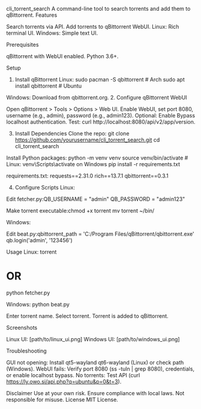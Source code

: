 cli_torrent_search
A command-line tool to search torrents and add them to qBittorrent.
Features

Search torrents via API.
Add torrents to qBittorrent WebUI.
Linux: Rich terminal UI.
Windows: Simple text UI.

Prerequisites

qBittorrent with WebUI enabled.
Python 3.6+.

Setup
1. Install qBittorrent
Linux:
sudo pacman -S qbittorrent  # Arch
sudo apt install qbittorrent  # Ubuntu

Windows: Download from qbittorrent.org.
2. Configure qBittorrent WebUI

Open qBittorrent > Tools > Options > Web UI.
Enable WebUI, set port 8080, username (e.g., admin), password (e.g., admin123).
Optional: Enable Bypass localhost authentication.
Test: curl http://localhost:8080/api/v2/app/version.

3. Install Dependencies
Clone the repo:
git clone https://github.com/yourusername/cli_torrent_search.git
cd cli_torrent_search

Install Python packages:
python -m venv venv
source venv/bin/activate  # Linux: venv\Scripts\activate on Windows
pip install -r requirements.txt

requirements.txt:
requests==2.31.0
rich==13.7.1
qbittorrent==0.3.1

4. Configure Scripts
Linux:

Edit fetcher.py:QB_USERNAME = "admin"
QB_PASSWORD = "admin123"


Make torrent executable:chmod +x torrent
mv torrent ~/bin/



Windows:

Edit beat.py:qbittorrent_path = 'C:/Program Files/qBittorrent/qbittorrent.exe'
qb.login('admin', '123456')



Usage
Linux:
torrent
# OR
python fetcher.py

Windows:
python beat.py


Enter torrent name.
Select torrent.
Torrent is added to qBittorrent.

Screenshots

Linux UI: [path/to/linux_ui.png]
Windows UI: [path/to/windows_ui.png]

Troubleshooting

GUI not opening: Install qt5-wayland qt6-wayland (Linux) or check path (Windows).
WebUI fails: Verify port 8080 (ss -tuln | grep 8080), credentials, or enable localhost bypass.
No torrents: Test API (curl https://ly.owo.si/api.php?q=ubuntu&p=0&t=3).

Disclaimer
Use at your own risk. Ensure compliance with local laws. Not responsible for misuse.
License
MIT License.
